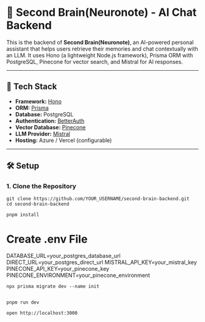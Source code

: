 # 🧠 Second Brain(Neuronote) - AI Chat Backend

This is the backend of **Second Brain(Neuronote)**, an AI-powered personal assistant that helps users retrieve their memories and chat contextually with an LLM. It uses Hono (a lightweight Node.js framework), Prisma ORM with PostgreSQL, Pinecone for vector search, and Mistral for AI responses.

---

## 🚀 Tech Stack

- **Framework:** [Hono](https://hono.dev/)
- **ORM:** [Prisma](https://www.prisma.io/)
- **Database:** PostgreSQL
- **Authentication:** [BetterAuth](https://betterstack.dev)
- **Vector Database:** [Pinecone](https://www.pinecone.io/)
- **LLM Provider:** [Mistral](https://mistral.ai/)
- **Hosting:** Azure / Vercel (configurable)

---


## 🛠️ Setup

### 1. Clone the Repository

```
git clone https://github.com/YOUR_USERNAME/second-brain-backend.git
cd second-brain-backend
```


```
pnpm install
```

# Create .env File

DATABASE_URL=your_postgres_database_url
DIRECT_URL=your_postgres_direct_url
MISTRAL_API_KEY=your_mistral_key
PINECONE_API_KEY=your_pinecone_key
PINECONE_ENVIRONMENT=your_pinecone_environment



```
npx prisma migrate dev --name init
```





```

pnpm run dev
```

```
open http://localhost:3000
```


